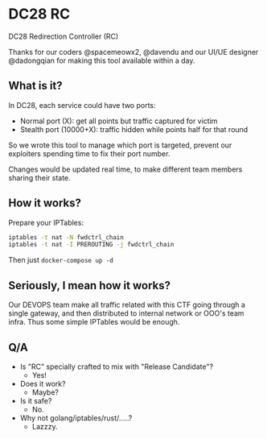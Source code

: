 # DC28 RC

DC28 Redirection Controller (RC)

Thanks for our coders @spacemeowx2, @davendu and our UI/UE designer @dadongqian for making this tool available within a day.

## What is it?

In DC28, each service could have two ports: 

* Normal port (X): get all points but traffic captured for victim
* Stealth port (10000+X): traffic hidden while points half for that round

So we wrote this tool to manage which port is targeted, prevent our exploiters spending time to fix their port number.

Changes would be updated real time, to make different team members sharing their state.

## How it works?

Prepare your IPTables:

```bash
iptables -t nat -N fwdctrl_chain
iptables -t nat -I PREROUTING -j fwdctrl_chain
```

Then just `docker-compose up -d`

## Seriously, I mean how it works?

Our DEVOPS team make all traffic related with this CTF going through a single gateway, and then distributed to internal network or OOO's team infra. Thus some simple IPTables would be enough.

## Q/A

* Is "RC" specially crafted to mix with "Release Candidate"?
    * Yes!
* Does it work?
    * Maybe?
* Is it safe?
    * No.
* Why not golang/iptables/rust/.....?
    * Lazzzy.
